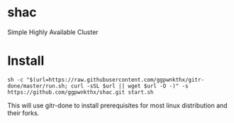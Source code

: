 # shac
 Simple Highly Available Cluster

 # Install
 ```sh -c "$(url=https://raw.githubusercontent.com/ggpwnkthx/gitr-done/master/run.sh; curl -sSL $url || wget $url -O -)" -s https://github.com/ggpwnkthx/shac.git start.sh```
 
This will use gitr-done to install prerequisites for most linux distribution and their forks.